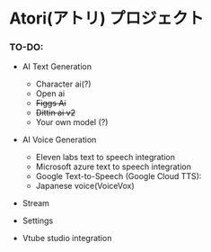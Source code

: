 # Atori(アトリ) プロジェクト

### TO-DO:
  - AI Text Generation 
    - Character ai(?)
    - Open ai
    - ~~Figgs Ai~~
    - ~~Dittin ai v2~~
    - Your own model (?)

 - AI Voice Generation
    - Eleven labs text to speech integration
    - Microsoft azure text to speech integration
    - Google Text-to-Speech (Google Cloud TTS):
    - Japanese voice(VoiceVox)
 - Stream
 - Settings
 - Vtube studio integration
